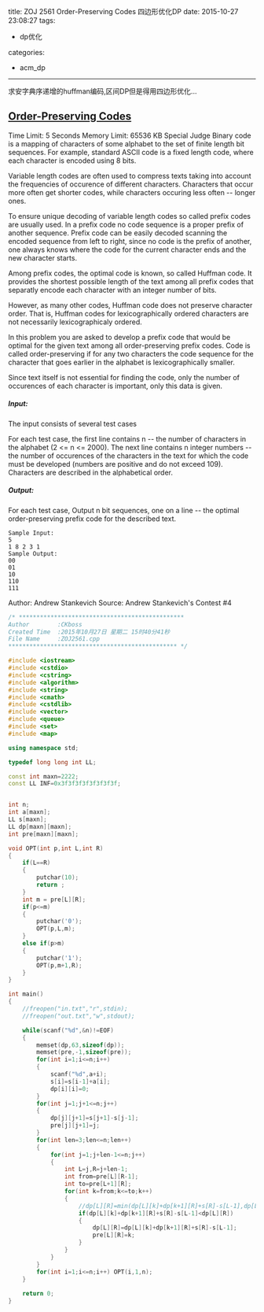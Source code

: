 title: ZOJ 2561 Order-Preserving Codes 四边形优化DP
date: 2015-10-27 23:08:27
tags:
- dp优化

categories:
- acm_dp

---

求安字典序递增的huffman编码,区间DP但是得用四边形优化...

## [Order-Preserving Codes](http://acm.zju.edu.cn/onlinejudge/showProblem.do?problemId=1561)

Time Limit: 5 Seconds      Memory Limit: 65536 KB      Special Judge
Binary code is a mapping of characters of some alphabet to the set of finite length bit sequences. For example, standard ASCII code is a fixed length code, where each character is encoded using 8 bits.

Variable length codes are often used to compress texts taking into account the frequencies of occurence of different characters. Characters that occur more often get shorter codes, while characters occuring less often -- longer ones.

To ensure unique decoding of variable length codes so called prefix codes are usually used. In a prefix code no code sequence is a proper prefix of another sequence. Prefix code can be easily decoded scanning the encoded sequence from left to right, since no code is the prefix of another, one always knows where the code for the current character ends and the new character starts.

Among prefix codes, the optimal code is known, so called Huffman code. It provides the shortest possible length of the text among all prefix codes that separatly encode each character with an integer number of bits.

However, as many other codes, Huffman code does not preserve character order. That is, Huffman codes for lexicographically ordered characters are not necessarily lexicographicaly ordered.

In this problem you are asked to develop a prefix code that would be optimal for the given text among all order-preserving prefix codes. Code is called order-preserving if for any two characters the code sequence for the character that goes earlier in the alphabet is lexicographically smaller.

Since text itself is not essential for finding the code, only the number of occurences of each character is important, only this data is given.

##### Input:

The input consists of several test cases

For each test case, the first line contains n -- the number of characters in the alphabet (2 <= n <= 2000). The next line contains n integer numbers -- the number of occurences of the characters in the text for which the code must be developed (numbers are positive and do not exceed 109). Characters are described in the alphabetical order.

##### Output:

For each test case, Output n bit sequences, one on a line -- the optimal order-preserving prefix code for the described text.

```
Sample Input:
5
1 8 2 3 1
Sample Output:
00
01
10
110
111
```

Author: Andrew Stankevich
Source: Andrew Stankevich's Contest #4

<!--more-->

```cpp
/* ***********************************************
Author        :CKboss
Created Time  :2015年10月27日 星期二 15时40分41秒
File Name     :ZOJ2561.cpp
************************************************ */

#include <iostream>
#include <cstdio>
#include <cstring>
#include <algorithm>
#include <string>
#include <cmath>
#include <cstdlib>
#include <vector>
#include <queue>
#include <set>
#include <map>

using namespace std;

typedef long long int LL;

const int maxn=2222;
const LL INF=0x3f3f3f3f3f3f3f3f;


int n;
int a[maxn];
LL s[maxn];
LL dp[maxn][maxn];
int pre[maxn][maxn];

void OPT(int p,int L,int R)
{
    if(L==R) 
    {
        putchar(10);
        return ;
    }
    int m = pre[L][R];
    if(p<=m)
    {
        putchar('0');
        OPT(p,L,m);
    }
    else if(p>m)
    {
        putchar('1');
        OPT(p,m+1,R);
    }
}

int main()
{
    //freopen("in.txt","r",stdin);
    //freopen("out.txt","w",stdout);

    while(scanf("%d",&n)!=EOF)
    {
        memset(dp,63,sizeof(dp));
        memset(pre,-1,sizeof(pre));
        for(int i=1;i<=n;i++) 
        {
            scanf("%d",a+i);
            s[i]=s[i-1]+a[i];
            dp[i][i]=0;
        }
        for(int j=1;j+1<=n;j++)
        {
            dp[j][j+1]=s[j+1]-s[j-1];
            pre[j][j+1]=j;
        }
        for(int len=3;len<=n;len++)
        {
            for(int j=1;j+len-1<=n;j++)
            {
                int L=j,R=j+len-1;
                int from=pre[L][R-1];
                int to=pre[L+1][R];
                for(int k=from;k<=to;k++)
                {
                    //dp[L][R]=min(dp[L][k]+dp[k+1][R]+s[R]-s[L-1],dp[L][R]);
                    if(dp[L][k]+dp[k+1][R]+s[R]-s[L-1]<dp[L][R])
                    {
                        dp[L][R]=dp[L][k]+dp[k+1][R]+s[R]-s[L-1];
                        pre[L][R]=k;
                    }
                }
            }
        }
        for(int i=1;i<=n;i++) OPT(i,1,n);
    }
    
    return 0;
}
```
